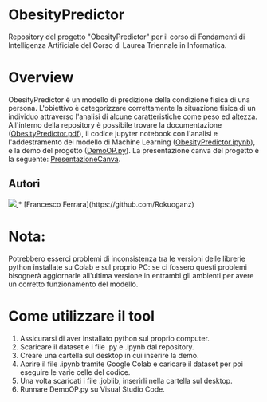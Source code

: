 # ObesityPredictor
Repository del progetto "ObesityPredictor" per il corso di Fondamenti di Intelligenza Artificiale del Corso di Laurea Triennale in Informatica.

# Overview
ObesityPredictor è un modello di predizione della condizione fisica di una persona. L'obiettivo è categorizzare correttamente la situazione fisica di un individuo attraverso l'analisi di alcune caratteristiche come peso ed altezza.
All'interno della repository è possibile trovare la documentazione ([ObesityPredictor.pdf](./ObesityPredictor.pdf)), il codice jupyter notebook con l'analisi e l'addestramento del modello di Machine Learning ([ObesityPredictor.ipynb](./ObesityPredictor.ipynb)), e la demo del progetto ([DemoOP.py](./DemoOP.py)). La presentazione canva del progetto è la seguente: [PresentazioneCanva](https://www.canva.com/design/DAF6vmN64XI/sXXzM39gh5QiEWYFuEdjAQ/view?utm_content=DAF6vmN64XI&utm_campaign=designshare&utm_medium=link&utm_source=editor).

## Autori
<a href="https://github.com/Rokuoganz/ObesityPredictor/graphs/contributors">
  <img src="https://contrib.rocks/image?repo=Rokuoganz/ObesityPredictor/" />
</a>
* [Francesco Ferrara](https://github.com/Rokuoganz)

# Nota: 
Potrebbero esserci problemi di inconsistenza tra le versioni delle librerie python installate su Colab e sul proprio PC: se ci fossero questi problemi bisognerà aggiornarle all'ultima versione in entrambi gli ambienti per avere un corretto funzionamento del modello.

# Come utilizzare il tool
1. Assicurarsi di aver installato python sul proprio computer.
2. Scaricare il dataset e i file .py e .ipynb dal repository.
3. Creare una cartella sul desktop in cui inserire la demo.
4. Aprire il file .ipynb tramite Google Colab e caricare il dataset per poi eseguire le varie celle del codice.
5. Una volta scaricati i file .joblib, inserirli nella cartella sul desktop.
6. Runnare DemoOP.py su Visual Studio Code.
